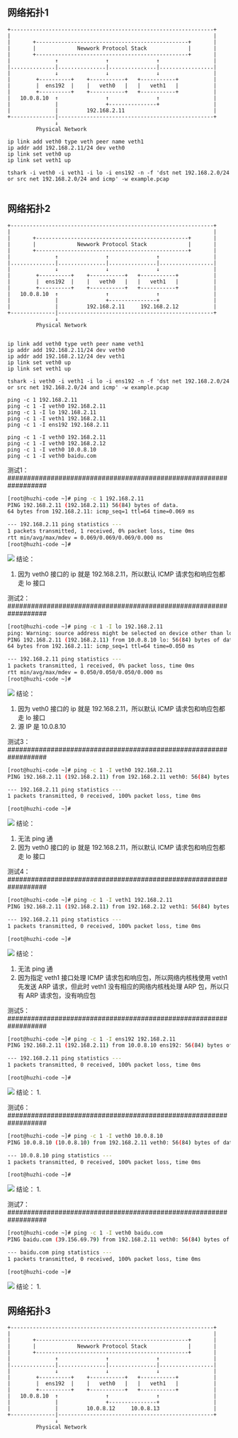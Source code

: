 ## 网络拓扑1
```
+----------------------------------------------------------------+
|                                                                |
|       +------------------------------------------------+       |
|       |             Newwork Protocol Stack             |       |
|       +------------------------------------------------+       |
|              ↑               ↑               ↑                 |
|..............|...............|...............|.................|
|              ↓               ↓               ↓                 |
|        +----------+    +-----------+   +-----------+           |
|        |  ens192  |    |   veth0   |   |   veth1   |           |
|        +----------+    +-----------+   +-----------+           |
|   10.0.8.10  ↑               ↑               ↑                 |
|              |               +---------------+                 |
|              |         192.168.2.11                            |
+--------------|-------------------------------------------------+
               ↓
         Physical Network

ip link add veth0 type veth peer name veth1
ip addr add 192.168.2.11/24 dev veth0
ip link set veth0 up
ip link set veth1 up

tshark -i veth0 -i veth1 -i lo -i ens192 -n -f 'dst net 192.168.2.0/24 or src net 192.168.2.0/24 and icmp' -w example.pcap


```


## 网络拓扑2

```
+----------------------------------------------------------------+
|                                                                |
|       +------------------------------------------------+       |
|       |             Newwork Protocol Stack             |       |
|       +------------------------------------------------+       |
|              ↑               ↑               ↑                 |
|..............|...............|...............|.................|
|              ↓               ↓               ↓                 |
|        +----------+    +-----------+   +-----------+           |
|        |  ens192  |    |   veth0   |   |   veth1   |           |
|        +----------+    +-----------+   +-----------+           |
|   10.0.8.10  ↑               ↑               ↑                 |
|              |               +---------------+                 |
|              |         192.168.2.11     192.168.2.12           |
+--------------|-------------------------------------------------+
               ↓
         Physical Network


ip link add veth0 type veth peer name veth1
ip addr add 192.168.2.11/24 dev veth0
ip addr add 192.168.2.12/24 dev veth1
ip link set veth0 up
ip link set veth1 up

tshark -i veth0 -i veth1 -i lo -i ens192 -n -f 'dst net 192.168.2.0/24 or src net 192.168.2.0/24 and icmp' -w example.pcap

ping -c 1 192.168.2.11
ping -c 1 -I veth0 192.168.2.11
ping -c 1 -I lo 192.168.2.11
ping -c 1 -I veth1 192.168.2.11
ping -c 1 -I ens192 192.168.2.11

ping -c 1 -I veth0 192.168.2.11
ping -c 1 -I veth0 192.168.2.12
ping -c 1 -I veth0 10.0.8.10
ping -c 1 -I veth0 baidu.com
```

测试1：
##################################################################
```bash
[root@huzhi-code ~]# ping -c 1 192.168.2.11
PING 192.168.2.11 (192.168.2.11) 56(84) bytes of data.
64 bytes from 192.168.2.11: icmp_seq=1 ttl=64 time=0.069 ms

--- 192.168.2.11 ping statistics ---
1 packets transmitted, 1 received, 0% packet loss, time 0ms
rtt min/avg/max/mdev = 0.069/0.069/0.069/0.000 ms
[root@huzhi-code ~]#
```
![](./images/veth/veth_01.png)
结论：
1. 因为 veth0 接口的 ip 就是 192.168.2.11，所以默认 ICMP 请求包和响应包都走 lo 接口

测试2：
##################################################################
```bash
[root@huzhi-code ~]# ping -c 1 -I lo 192.168.2.11
ping: Warning: source address might be selected on device other than lo.
PING 192.168.2.11 (192.168.2.11) from 10.0.8.10 lo: 56(84) bytes of data.
64 bytes from 192.168.2.11: icmp_seq=1 ttl=64 time=0.050 ms

--- 192.168.2.11 ping statistics ---
1 packets transmitted, 1 received, 0% packet loss, time 0ms
rtt min/avg/max/mdev = 0.050/0.050/0.050/0.000 ms
[root@huzhi-code ~]#
```
![](./images/veth/veth_04.png)
结论：
1. 因为 veth0 接口的 ip 就是 192.168.2.11，所以默认 ICMP 请求包和响应包都走 lo 接口
2. 源 IP 是 10.0.8.10

测试3：
##################################################################
```bash
[root@huzhi-code ~]# ping -c 1 -I veth0 192.168.2.11
PING 192.168.2.11 (192.168.2.11) from 192.168.2.11 veth0: 56(84) bytes of data.

--- 192.168.2.11 ping statistics ---
1 packets transmitted, 0 received, 100% packet loss, time 0ms

[root@huzhi-code ~]#
```
![](./images/veth/veth_02.png)
结论：
1. 无法 ping 通
2. 因为 veth0 接口的 ip 就是 192.168.2.11，所以默认 ICMP 请求包和响应包都走 lo 接口

测试4：
##################################################################
```bash
[root@huzhi-code ~]# ping -c 1 -I veth1 192.168.2.11
PING 192.168.2.11 (192.168.2.11) from 192.168.2.12 veth1: 56(84) bytes of data.

--- 192.168.2.11 ping statistics ---
1 packets transmitted, 0 received, 100% packet loss, time 0ms

[root@huzhi-code ~]#
```
![](./images/veth/veth_03.png)
结论：
1. 无法 ping 通
2. 因为指定 veth1 接口处理 ICMP 请求包和响应包，所以网络内核栈使用 veth1 先发送 ARP 请求，但此时 veth1 没有相应的网络内核栈处理 ARP 包，所以只有 ARP 请求包，没有响应包

测试5：
##################################################################
```bash
[root@huzhi-code ~]# ping -c 1 -I ens192 192.168.2.11
PING 192.168.2.11 (192.168.2.11) from 10.0.8.10 ens192: 56(84) bytes of data.

--- 192.168.2.11 ping statistics ---
1 packets transmitted, 0 received, 100% packet loss, time 0ms

[root@huzhi-code ~]#
```
![](./images/veth/veth_05.png)
结论：
1. 

测试6：
##################################################################
```bash
[root@huzhi-code ~]# ping -c 1 -I veth0 10.0.8.10
PING 10.0.8.10 (10.0.8.10) from 192.168.2.11 veth0: 56(84) bytes of data.

--- 10.0.8.10 ping statistics ---
1 packets transmitted, 0 received, 100% packet loss, time 0ms

[root@huzhi-code ~]#
```
![](./images/veth/veth_06.png)
结论：
1. 

测试7：
##################################################################
```bash
[root@huzhi-code ~]# ping -c 1 -I veth0 baidu.com
PING baidu.com (39.156.69.79) from 192.168.2.11 veth0: 56(84) bytes of data.

--- baidu.com ping statistics ---
1 packets transmitted, 0 received, 100% packet loss, time 0ms

[root@huzhi-code ~]#
```
![](./images/veth/veth_07.png)
结论：
1. 


## 网络拓扑3

```
+----------------------------------------------------------------+
|                                                                |
|       +------------------------------------------------+       |
|       |             Newwork Protocol Stack             |       |
|       +------------------------------------------------+       |
|              ↑               ↑               ↑                 |
|..............|...............|...............|.................|
|              ↓               ↓               ↓                 |
|        +----------+    +-----------+   +-----------+           |
|        |  ens192  |    |   veth0   |   |   veth1   |           |
|        +----------+    +-----------+   +-----------+           |
|   10.0.8.10  ↑               ↑               ↑                 |
|              |               +---------------+                 |
|              |         10.0.8.12     10.0.8.13                 |
+--------------|-------------------------------------------------+
               ↓
         Physical Network

```

